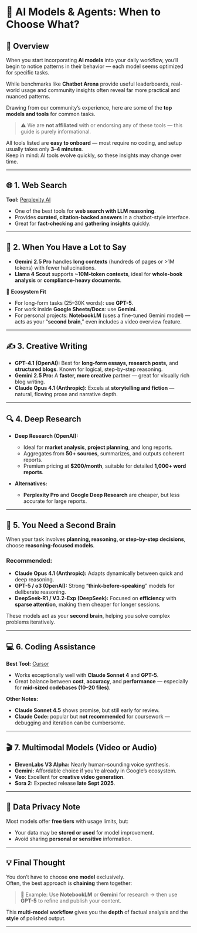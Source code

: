 # 🤖  AI Models & Agents: When to Choose What?

## 🧭 Overview
When you start incorporating **AI models** into your daily workflow, you’ll begin to notice patterns in their behavior — each model seems optimized for specific tasks.

While benchmarks like **Chatbot Arena** provide useful leaderboards, real-world usage and community insights often reveal far more practical and nuanced patterns.

Drawing from our community’s experience, here are some of the **top models and tools** for common tasks.  
> ⚠️ We are **not affiliated** with or endorsing any of these tools — this guide is purely informational.

All tools listed are **easy to onboard** — most require no coding, and setup usually takes only **3–4 minutes**.  
Keep in mind: AI tools evolve quickly, so these insights may change over time.

---

## 🌐 1. Web Search
**Tool:** [Perplexity AI](https://www.perplexity.ai)

- One of the best tools for **web search with LLM reasoning**.  
- Provides **curated, citation-backed answers** in a chatbot-style interface.  
- Great for **fact-checking** and **gathering insights** quickly.

---

## 📝 2. When You Have a Lot to Say
- **Gemini 2.5 Pro** handles **long contexts** (hundreds of pages or >1M tokens) with fewer hallucinations.  
- **Llama 4 Scout** supports **~10M-token contexts**, ideal for **whole-book analysis** or **compliance-heavy documents**.

🔹 **Ecosystem Fit**
- For long-form tasks (25–30K words): use **GPT-5**.  
- For work inside **Google Sheets/Docs**: use **Gemini**.  
- For personal projects: **NotebookLM** (uses a fine-tuned Gemini model) — acts as your “**second brain**,” even includes a video overview feature.

---

## ✍️ 3. Creative Writing
- **GPT-4.1 (OpenAI):** Best for **long-form essays, research posts,** and **structured blogs**. Known for logical, step-by-step reasoning.  
- **Gemini 2.5 Pro:** A **faster, more creative** partner — great for visually rich blog writing.  
- **Claude Opus 4.1 (Anthropic):** Excels at **storytelling and fiction** — natural, flowing prose and narrative depth.

---

## 🔍 4. Deep Research
- **Deep Research (OpenAI):**  
  - Ideal for **market analysis**, **project planning**, and long reports.  
  - Aggregates from **50+ sources**, summarizes, and outputs coherent reports.  
  - Premium pricing at **$200/month**, suitable for detailed **1,000+ word reports**.

- **Alternatives:**  
  - **Perplexity Pro** and **Google Deep Research** are cheaper, but less accurate for large reports.

---

## 🧠 5. You Need a Second Brain
When your task involves **planning, reasoning, or step-by-step decisions**, choose **reasoning-focused models**.

### Recommended:
- **Claude Opus 4.1 (Anthropic):** Adapts dynamically between quick and deep reasoning.  
- **GPT-5 / o3 (OpenAI):** Strong “**think-before-speaking**” models for deliberate reasoning.  
- **DeepSeek-R1 / V3.2-Exp (DeepSeek):** Focused on **efficiency** with **sparse attention**, making them cheaper for longer sessions.

These models act as your **second brain**, helping you solve complex problems iteratively.

---

## 💻 6. Coding Assistance
**Best Tool:** [Cursor](https://cursor.sh)

- Works exceptionally well with **Claude Sonnet 4** and **GPT-5**.  
- Great balance between **cost**, **accuracy**, and **performance** — especially for **mid-sized codebases (10–20 files)**.

**Other Notes:**
- **Claude Sonnet 4.5** shows promise, but still early for review.  
- **Claude Code:** popular but **not recommended** for coursework — debugging and iteration can be cumbersome.

---

## 🎬 7. Multimodal Models (Video or Audio)
- **ElevenLabs V3 Alpha:** Nearly human-sounding voice synthesis.  
- **Gemini:** Affordable choice if you’re already in Google’s ecosystem.  
- **Veo:** Excellent for **creative video generation**.  
- **Sora 2:** Expected release **late Sept 2025**.

---

## 🔐 Data Privacy Note
Most models offer **free tiers** with usage limits, but:
- Your data may be **stored or used** for model improvement.  
- Avoid sharing **personal or sensitive** information.

---

## 💡 Final Thought
You don’t have to choose **one model** exclusively.  
Often, the best approach is **chaining** them together:

> 🔗 Example: Use **NotebookLM** or **Gemini** for research → then use **GPT-5** to refine and publish your content.

This **multi-model workflow** gives you the **depth** of factual analysis and the **style** of polished output.

---


